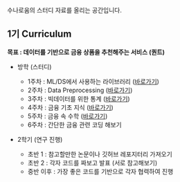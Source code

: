 
수나로움의 스터디 자료를 올리는 공간입니다.

## 1기 Curriculum

<B> 목표 : 데이터를 기반으로 금융 상품을 추천해주는 서비스 (퀀트) </B> 

* 방학 (스터디)
  * 1주차 : ML/DS에서 사용하는 라이브러리 ([바로가기](https://github.com/sunaroum/studynote/blob/main/lecture/%EC%88%98%EB%82%98%EB%A1%9C%EC%9B%80%201%EC%A3%BC%EC%B0%A8.pdf))
  * 2주차 : Data Preprocessing ([바로가기](https://github.com/sunaroum/studynote/blob/main/lecture/%EC%88%98%EB%82%98%EB%A1%9C%EC%9B%80%202%EC%A3%BC%EC%B0%A8.pdf))
  * 3주차 : 빅데이터를 위한 통계 ([바로가기](https://github.com/sunaroum/studynote/blob/main/lecture/%EC%88%98%EB%82%98%EB%A1%9C%EC%9B%80%203%EC%A3%BC%EC%B0%A8.pdf))
  * 4주차 : 금융 기초 지식 ([바로가기](https://github.com/sunaroum/studynote/blob/main/lecture/%EC%88%98%EB%82%98%EB%A1%9C%EC%9B%80%204%EC%A3%BC%EC%B0%A8.pdf))
  * 5주차 : 금융 속 수학 ([바로가기](https://github.com/sunaroum/studynote/blob/main/lecture/%EC%88%98%EB%82%98%EB%A1%9C%EC%9B%80%205%EC%A3%BC%EC%B0%A8.pdf))
  * 6주차 : 간단한 금융 관련 코딩 해보기
    
* 2학기 (연구 진행)
  * 초반 1 : 참고할만한 논문이나 깃허브 레포지터리 가져오기
  * 초반 2 : 각자 코드를 짜보고 발표 (서로 참고해보기)
  * 중반 이후 : 가장 좋은 코드를 기반으로 각자 협력하여 진행
